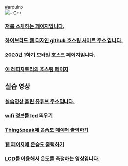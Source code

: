 #arduino <br>
<img src="https://img.shields.io/badge/C-A8B9CC?style=flat-square&logo=C&logoColor=white"/>- C++

### [저를 소개하는 페이지입니다.](https://www.canva.com/design/DAFuYuBgZUs/s-JmJg43upgSn_3hA5ckbg/edit)
### [하이브리드 웹 디자인 github 호스팅 사이트 주소 입니다.](https://do04200611.github.io/CORODOVA/)
### [2023년 1학기 모바일 호스트 페이지입니다.](https://do04200611.github.io/MobilePorjectReport/)
### [이 레파지토리의 호스팅 페이지](https://do04200611.github.io/arduino/)

## 실습 영상

### [실습영상 올린 유튜브 주소입니다.](https://www.youtube.com/watch?v=ahKks-Nlcj8&list=PLa9mEB-p4bAR8zgW_4FiV8u6EjNJJ3kDY)<br>
### [wifi 정보를 lcd 띄우기](https://www.youtube.com/watch?v=ahKks-Nlcj8)
### [ThingSpeak에 온습도 데이터 출력하기](https://www.youtube.com/watch?v=xYFIW5KN7jE) 
### [웹 페이지에 온습도 출력하기](https://www.youtube.com/watch?v=fqGMlaPy6Zg)
### [LCD를 이용해서 온도를 측정하는 영상입니다.](https://www.youtube.com/watch?v=TxiAmZT7U4g)
